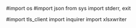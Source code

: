 #import os
#import json
from sys import stderr, exit

#import tls_client
import inquirer
import xlsxwriter
